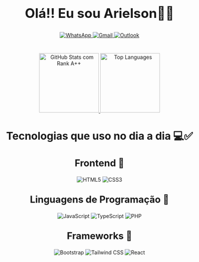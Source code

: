 <h1 style="text-align: center; border: none; font-size: 2.5em; margin-bottom: 30px;">Olá!! Eu sou Arielson🖐🏽</h1>

<div style="text-align: center; margin-bottom: 40px;">
  <a href="https://web.whatsapp.com/" target="_blank">
    <img src="https://img.shields.io/badge/WhatsApp-25D366?style=for-the-badge&logo=whatsapp&logoColor=white" alt="WhatsApp" />
  </a>
  <a href="https://mail.google.com" target="_blank">
    <img src="https://img.shields.io/badge/Gmail-D14836?style=for-the-badge&logo=gmail&logoColor=white" alt="Gmail" />
  </a>
  <a href="https://outlook.live.com/" target="_blank">
    <img src="https://img.shields.io/badge/Microsoft_Outlook-0078D4?style=for-the-badge&logo=microsoft-outlook&logoColor=white" alt="Outlook" />
  </a>
</div>

<div style="text-align: center; margin-bottom: 40px;">
  <a href="https://github.com/anuraghazra/github-readme-stats" target="_blank">
    <img height="160em" src="https://github-readme-stats.vercel.app/api?username=Arielson13&theme=aura_dark&show_icons=true&locale=pt-br&rank_icon=github" alt="GitHub Stats com Rank A++"/>
  </a>
  <a href="https://github.com/anuraghazra/convoychat" target="_blank">
    <img height="160em" src="https://github-readme-stats.vercel.app/api/top-langs?username=Arielson13&theme=aura_dark&layout=compact&langs_count=8&card_width=320&show_icons=true&locale=pt-br" alt="Top Languages"/>
  </a>
</div>

<h1 style="text-align: center; border: none; font-size: 2em; margin-bottom: 20px;">Tecnologias que uso no dia a dia 💻✅</h1>

<h2 style="text-align: center; font-size: 1.8em; margin-top: 30px;">Frontend 🚀</h2>
<div style="text-align: center; margin-bottom: 30px;">
  <img src="https://img.shields.io/badge/HTML5-E34F26?style=for-the-badge&logo=html5&logoColor=white" alt="HTML5" /> 
  <img src="https://img.shields.io/badge/CSS3-1572B6?style=for-the-badge&logo=css3&logoColor=white" alt="CSS3" />
</div>

<h2 style="text-align: center; font-size: 1.8em; margin-top: 30px;">Linguagens de Programação 🚀</h2>
<div style="text-align: center; margin-bottom: 30px;">
  <img src="https://img.shields.io/badge/JavaScript-F7DF1E?style=for-the-badge&logo=javascript&logoColor=black" alt="JavaScript" />
  <img src="https://img.shields.io/badge/TypeScript-007ACC?style=for-the-badge&logo=typescript&logoColor=white" alt="TypeScript" />
  <img src="https://img.shields.io/badge/PHP-777BB4?style=for-the-badge&logo=PHP&logoColor=white" alt="PHP" />
</div>

<h2 style="text-align: center; font-size: 1.8em; margin-top: 30px;">Frameworks 🚀</h2>
<div style="text-align: center; margin-bottom: 40px;">
  <img src="https://img.shields.io/badge/Bootstrap-7952B3?style=for-the-badge&logo=Bootstrap&logoColor=white" alt="Bootstrap" />
  <img src="https://img.shields.io/badge/Tailwind%20CSS-06B6D4?style=for-the-badge&logo=Tailwind-CSS&logoColor=white" alt="Tailwind CSS" />
  <img src="https://img.shields.io/badge/React-61DAFB?style=for-the-badge&logo=React&logoColor=black" alt="React" />
</div>
